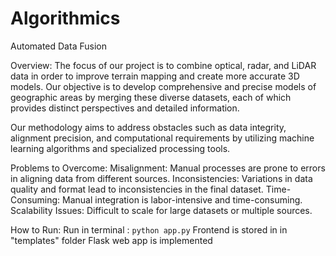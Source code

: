 # Algorithmics
Automated Data Fusion

Overview:
The focus of our project is to combine optical, radar, and LiDAR data in order to improve terrain mapping and create more accurate 3D models. Our objective is to develop comprehensive and precise models of geographic areas by merging these diverse datasets, each of which provides distinct perspectives and detailed information.

Our methodology aims to address obstacles such as data integrity, alignment precision, and computational requirements by utilizing machine learning algorithms and specialized processing tools.

Problems to Overcome:
Misalignment: Manual processes are prone to errors in aligning data from different sources.
Inconsistencies: Variations in data quality and format lead to inconsistencies in the final dataset.
Time-Consuming: Manual integration is labor-intensive and time-consuming.
Scalability Issues: Difficult to scale for large datasets or multiple sources.

How to Run:
Run in terminal : `python app.py`
Frontend is stored in in "templates" folder
Flask web app is implemented
